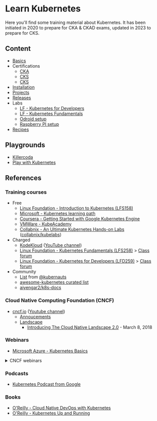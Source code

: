 # Learn Kubernetes

Here you'll find some training material about Kubernetes. It has been initiated in 2020 to prepare for CKA & CKAD exams, updated in 2023 to prepare for CKS.

## Content

* [Basics](./docs/basics.md)
* Certifications
  * [CKA](./docs/certifications/cka/README.md)
  * [CKS](./docs/certifications/ckad/README.md)
  * [CKS](./docs/certifications/cks/README.md)
* [Installation](./docs/installation.md)
* [Projects](./docs/projects.md)
* [Releases](./docs/releases.md)
* Labs
  * [LF - Kubernetes for Developers](./docs/labs/labs-lfd259.md)
  * [LF - Kubernetes Fundamentals](./docs/labs/labs-lfs258.md)
  * [Odroid setup](./docs/labs/odroid-setup.md)
  * [Raspberry PI setup](./docs/labs/raspberrypi-setup.md)
* [Recipes](./docs/recipes.md)

## Playgrounds

* [Killercoda](https://killercoda.com/)
* [Play with Kubernetes](https://labs.play-with-k8s.com/)

## References

### Training courses

* Free
  * [Linux Foundation - Introduction to Kubernetes (LFS158)](https://training.linuxfoundation.org/training/introduction-to-kubernetes/)
  * [Microsoft - Kubernetes learning path](https://azure.microsoft.com/en-us/resources/kubernetes-learning-path/)
  * [Coursera - Getting Started with Google Kubernetes Engine](https://www.coursera.org/learn/google-kubernetes-engine)
  * [VMWare - KubeAcademy](https://kube.academy/)
  * [Collabnix - An Ultimate Kubernetes Hands-on Labs](https://collabnix.github.io/kubelabs/) ([collabnix/kubelabs](https://github.com/collabnix/kubelabs))
* Charged
  * [KodeKloud](https://kodekloud.com) ([YouTube channel](https://www.youtube.com/@KodeKloud))
  * [Linux Foundation - Kubernetes Fundamentals (LFS258)](https://trainingportal.linuxfoundation.org/learn/course/kubernetes-fundamentals-lfs258/course-introduction/course-information) > [Class forum](https://forum.linuxfoundation.org/categories/lfs258-class-forum)
  * [Linux Foundation - Kubernetes for Developers (LFD259)](https://trainingportal.linuxfoundation.org/learn/course/kubernetes-for-developers-lfd259/introduction/course-information) > [Class forum](https://forum.linuxfoundation.org/categories/lfd259-class-forum)
* Community
  * [List](https://docs.google.com/spreadsheets/d/10NltoF_6y3mBwUzQ4bcQLQfCE1BWSgUDcJXy-Qp2JEU/edit#gid=0) from [@kubernauts](https://twitter.com/kubernauts)
  * [awesome-kubernetes curated list](https://ramitsurana.github.io/awesome-kubernetes/)
  * [aiyengar2/k8s-docs](https://github.com/aiyengar2/k8s-docs)

### Cloud Native Computing Foundation (CNCF)

* [cncf.io](https://www.cncf.io/) ([Youtube channel](https://www.youtube.com/channel/UCvqbFHwN-nwalWPjPUKpvTA))
  * [Annoucements](https://www.cncf.io/newsroom/announcements/)
  * [Landscape](https://landscape.cncf.io/zoom=200)
    * [Introducing The Cloud Native Landscape 2.0](https://www.cncf.io/blog/2018/03/08/introducing-the-cloud-native-landscape-2-0-interactive-edition/) - March 8, 2018

### Webinars

* [Microsoft Azure - Kubernetes Basics](https://aka.ms/k8s/lightboard)

<details>
  <summary>CNCF webinars</summary>

  * [K8s audit logging deep dive](https://www.cncf.io/webinars/k8s-audit-logging-deep-dive/) - October 22, 2020
  * [Deploying Kubernetes to bare metal using cluster API](https://www.cncf.io/webinars/deploying-kubernetes-to-bare-metal-using-cluster-api/) - October 21, 2020
  * [The abc’s of Kubernetes security](https://www.cncf.io/webinars/the-abcs-of-kubernetes-security/) - October 21, 2020
  * [Building a Cloud-Native Technology Stack That Supports Full Cycle Development ](https://www.cncf.io/webinars/building-a-cloud-native-technology-stack-that-supports-full-cycle-development/) - September 9, 2020
  * [Arm Developer Experience Spanning Cloud, 5G and IoT](https://www.cncf.io/webinars/arm-developer-experience-spanning-cloud-5g-and-iot/) - September 8, 2020
  * [Running the next generation of cloud-native applications using Open Application Model (OAM)](https://www.cncf.io/webinars/running-the-next-generation-of-cloud-native-applications-using-open-application-model-oam/) - September 3, 2020
  * [Let’s untangle The Service Mesh](https://www.cncf.io/webinars/lets-untangle-the-service-mesh/) - September 1, 2020
  * [Local development in the age of Kubernetes](https://www.cncf.io/webinars/local-development-in-the-age-of-kubernetes/) - August 26, 2020
  * [Modern Software Development Pipeline: A Security Reference Architecture](https://www.cncf.io/webinars/modern-software-development-pipeline-a-security-reference-architecture/) - August 25, 2020
  * [Highly Scalable SaaS Apps on Kubernetes: Real Life Case Studies](https://www.cncf.io/webinars/highly-scalable-saas-apps-on-kubernetes-real-life-case-studies/) - September 9, 2020
  * [Comparing eBPF and Istio/Envoy for Monitoring Microservice Interactions](https://www.cncf.io/webinars/comparing-ebpf-and-istio-envoy-for-monitoring-microservice-interactions/) - August 4, 2020
  * [Event-Driven Cloud Native Workflows Use Cases and Patterns](https://www.cncf.io/webinars/event-driven-cloud-native-workflows-use-cases-and-patterns/) - July 29, 2020
  * [CNCF Member Webinar: Kubernetes Policies 101](https://www.cncf.io/webinars/kubernetes-policies-101/) - July 28, 2020
  * [The top 7 most useful Kubernetes APIs for comprehensive cloud native observability](https://www.cncf.io/webinars/the-top-7-most-useful-kubernetes-apis-for-comprehensive-cloud-native-observability/) - July 9, 2020
  * [Building Production-ready Services with Kubernetes and Serverless Architectures](https://www.cncf.io/webinars/building-production-ready-services-with-kubernetes-and-serverless-architectures/) - July 8, 2020
  * [Optimize your Kubernetes Clusters on Azure with Built-in Best Practices](https://www.cncf.io/webinars/optimize-your-kubernetes-clusters-on-azure-with-built-in-best-practices/) - July 7, 2020
  * [Best Practices for Running and Implementing Kubernetes](https://www.cncf.io/webinars/best-practices-for-running-and-implementing-kubernetes/) - June 30, 2020
  * [How Alibaba Extends K8s scheduler to support AI and big data workloads](https://www.cncf.io/webinars/how-alibaba-extends-k8s-scheduler-to-support-ai-and-big-data-workloads/) - July 15, 2020
  * [Kubernetes for storage, an overview](https://www.cncf.io/webinars/kubernetes-for-storage-an-overview/) - July 16, 2020
  * [Implementing Canary Releases on Kubernetes w/ Spinnaker, Istio, and Prometheus](https://www.cncf.io/webinars/implementing-canary-releases-on-kubernetes-w-spinnaker-istio-and-prometheus/) - July 22, 2020
  * [Kubernetes Secrets Management: Build Secure Apps Faster Without Secrets](https://www.cncf.io/webinars/kubernetes-secrets-management-build-secure-apps-faster-without-secrets/) - July 22, 2020
  * [Building application management platform with Open Application Model](https://www.cncf.io/webinars/cncf-ambassador-webinar-building-application-management-platform-with-open-application-model/) - July 22, 2020
  * [Observability of multi-party computation with OpenTelemetry](https://www.cncf.io/webinars/observability-of-multi-party-computation-with-opentelemetry/) - July 23, 2020
  
</details>

### Podcasts

* [Kubernetes Podcast from Google](https://kubernetespodcast.com/)

### Books

* [O'Reilly - Cloud Native DevOps with Kubernetes](https://www.oreilly.com/library/view/cloud-native-devops/9781492040750/)
* [O'Reilly - Kubernetes Up and Running](https://www.oreilly.com/library/view/kubernetes-up-and/9781491935668/)
